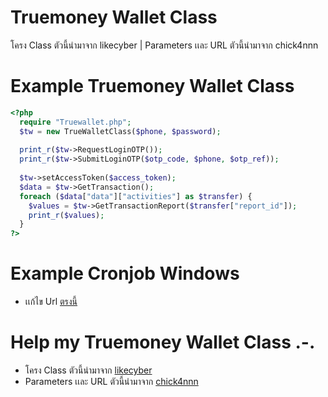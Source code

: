 # Truemoney Wallet Class
โครง Class ตัวนี้นำมาจาก likecyber | Parameters เเละ URL ตัวนี้นำมาจาก chick4nnn

# Example Truemoney Wallet Class
```php
<?php
  require "Truewallet.php";
  $tw = new TrueWalletClass($phone, $password);
  
  print_r($tw->RequestLoginOTP());
  print_r($tw->SubmitLoginOTP($otp_code, $phone, $otp_ref));
  
  $tw->setAccessToken($access_token);
  $data = $tw->GetTransaction();
  foreach ($data["data"]["activities"] as $transfer) {
    $values = $tw->GetTransactionReport($transfer["report_id"]);
    print_r($values);
  }
?>
```
# Example Cronjob Windows
- เเก้ไข Url [ตรงนี้](https://github.com/ekkamon/class-truewallet-php/blob/master/CronjobAPIWallet/Program.cs)

# Help my Truemoney Wallet Class .-.
- โครง Class ตัวนี้นำมาจาก [likecyber](https://github.com/likecyber)
- Parameters เเละ URL ตัวนี้นำมาจาก [chick4nnn](https://gist.github.com/chick4nnn/0b070c673f7977c42db5fd499055d28f)
